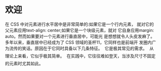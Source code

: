 # 欢迎

在 CSS 中对元素进行水平居中是非常简单的:如果它是一个行内元素， 就对它的父元素应用text-align: center;如果它是一个块级元素，就对 它自身应用margin: auto。然而如果要对一个元素进行垂直居中，可能光 是想想就令人头皮发麻了。
多年以来，垂直居中已经成为了 CSS 领域的圣杯11，它同样也是前端开 发圈内广为流传的笑话。原因在于它同时具备以下几条特征。
 它是极其常见的需求。
 从理论上来看，它似乎极其简单。
 在实践中，它往往难如登天，当涉及尺寸不固定的元素时尤其如此。
